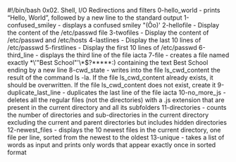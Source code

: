 #!/bin/bash
0x02. Shell, I/O Redirections and filters
0-hello_world - prints “Hello, World”, followed by a new line to the standard output
1-confused_smiley - displays a confused smiley "(Ôo)'
2-hellofile - Display the content of the /etc/passwd file
3-twofiles - Display the content of /etc/passwd and /etc/hosts
4-lastlines - Display the last 10 lines of /etc/passwd
5-firstlines - Display the first 10 lines of /etc/passwd
6-third_line - displays the third line of the file iacta
7-file - creates a file named exactly \*\\'"Best School"\'\\*$\?\*\*\*\*\*:) containing the text Best School ending by a new line
8-cwd_state - writes into the file ls_cwd_content the result of the command ls -la. If the file ls_cwd_content already exists, it should be overwritten. If the file ls_cwd_content does not exist, create it
9-duplicate_last_line - duplicates the last line of the file iacta
10-no_more_js - deletes all the regular files (not the directories) with a .js extension that are present in the current directory and all its subfolders
11-directories - counts the number of directories and sub-directories in the current directory excluding the current and parent directories but includes hidden directories
12-newest_files - displays the 10 newest files in the current directory, one file per line, sorted from the newest to the oldest
13-unique - takes a list of words as input and prints only words that appear exactly once in sorted format
